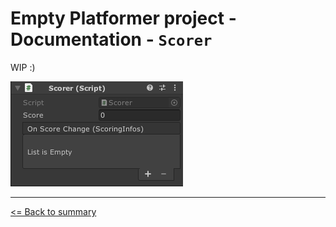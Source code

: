 # Empty Platformer project - Documentation - `Scorer`

WIP :)

![`Scorer` component inspector](./images/scorer.png)

---

[<= Back to summary](./README.md)